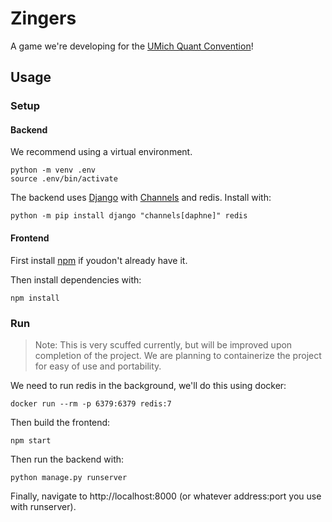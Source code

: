 # Zingers

A game we're developing for the [UMich Quant Convention](https://tradersatmichigan.github.io/convention/)!

## Usage

### Setup

#### Backend

We recommend using a virtual environment.

```shell
python -m venv .env
source .env/bin/activate
```

The backend uses [Django](https://www.djangoproject.com/) with 
[Channels](https://channels.readthedocs.io/en/latest/index.html) and redis.
Install with:

```shell
python -m pip install django "channels[daphne]" redis
```

#### Frontend

First install [npm](https://www.npmjs.com/) if youdon't already have it.

Then install dependencies with:

```shell
npm install
```

### Run

>Note: This is very scuffed currently, but will be improved upon completion of the project.
>We are planning to containerize the project for easy of use and portability.

We need to run redis in the background, we'll do this using docker:

```shell
docker run --rm -p 6379:6379 redis:7
```

Then build the frontend:
```shell
npm start
```

Then run the backend with:

```shell
python manage.py runserver
```
Finally, navigate to http://localhost:8000 (or whatever address:port you use with runserver).
